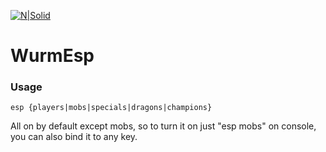 [![N|Solid](http://i.imgur.com/2384sQB.jpg)](http://i.imgur.com/2384sQB.jpg)

# WurmEsp
### Usage

```
esp {players|mobs|specials|dragons|champions}
```

All on by default except mobs, so to turn it on just "esp mobs" on console, you can also bind it to any key. 

